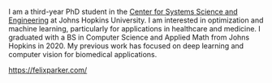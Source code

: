 I am a third-year PhD student in the [Center for Systems Science and Engineering](https://systems.jhu.edu/) at Johns Hopkins University. I am interested in optimization and machine learning, particularly for applications in healthcare and medicine. I graduated with a BS in Computer Science and Applied Math from Johns Hopkins in 2020. My previous work has focused on deep learning and computer vision for biomedical applications.

https://felixparker.com/
